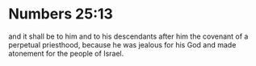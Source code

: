 # Numbers 25:13

and it shall be to him and to his descendants after him the covenant of a perpetual priesthood, because he was jealous for his God and made atonement for the people of Israel.
